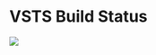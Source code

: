 # VSTS Build Status
[<img src="https://powershellframeworkcollective.visualstudio.com/_apis/public/build/definitions/1baf57f2-8c61-491b-a297-d3055966e938/2/badge"/>](https://powershellframeworkcollective.visualstudio.com/PSFramework/_build/index?definitionId=2)